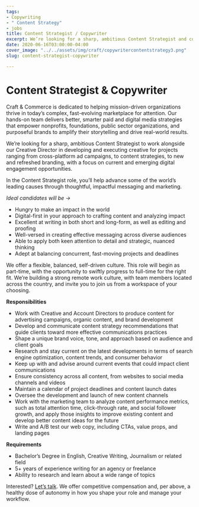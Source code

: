 ```yaml
---
tags:
- Copywriting
- " Content Strategy"
- jobs
title: Content Strategist / Copywriter
excerpt: We’re looking for a sharp, ambitious Content Strategist and copywriter.
date: 2020-06-16T03:00:00-04:00
cover_image: "../../assets/img/craft/copywritercontentstrategy3.png"
slug: content-strategist-copywriter

---
```

# **Content Strategist & Copywriter**

Craft & Commerce is dedicated to helping mission-driven organizations thrive in today’s complex, fast-evolving marketplace for attention. Our hands-on team delivers better, smarter paid and digital media strategies that empower nonprofits, foundations, public sector organizations, and purposeful brands to amplify their storytelling and drive real-world results.

We’re looking for a sharp, ambitious Content Strategist to work alongside our Creative Director in developing and executing creative for projects ranging from cross-platform ad campaigns, to content strategies, to new and refreshed branding, with a focus on current and emerging digital engagement opportunities.

In the Content Strategist role, you’ll help advance some of the world’s leading causes through thoughtful, impactful messaging and marketing.

_Ideal candidates will be ->_

* Hungry to make an impact in the world
* Digital-first in your approach to crafting content and analyzing impact
* Excellent at writing in both short and long-form, as well as editing and proofing
* Well-versed in creating effective messaging across diverse audiences
* Able to apply both keen attention to detail and strategic, nuanced thinking
* Adept at balancing concurrent, fast-moving projects and deadlines

We offer a flexible, balanced, self-driven culture. This role will begin as part-time, with the opportunity to swiftly progress to full-time for the right fit. We’re building a strong remote work culture, with team members located across the country, and invite you to join us from a workspace of your choosing.

**Responsibilities**

* Work with Creative and Account Directors to produce content for advertising campaigns, organic content, and brand development
* Develop and communicate content strategy recommendations that guide clients toward more effective communications practices
* Shape a unique brand voice, tone, and approach based on audience and client goals
* Research and stay current on the latest developments in terms of search engine optimization, content trends, and consumer behavior
* Keep up with and advise around current events that could impact client communications
* Ensure consistency across all content, from websites to social media channels and videos
* Maintain a calendar of project deadlines and content launch dates
* Oversee the development and launch of new content channels
* Work with the marketing team to analyze content performance metrics, such as total attention time, click-through rate, and social follower growth, and apply those insights to improve existing content and develop better content ideas for the future
* Write and A/B test our web copy, including CTAs, value props, and landing pages

**Requirements**

* Bachelor’s Degree in English, Creative Writing, Journalism or related field
* 5+ years of experience writing for an agency or freelance
* Ability to research and learn about a wide range of topics

Interested? [Let’s talk](mailto:hello@craftand.com "email"). We offer competitive compensation and, per above, a healthy dose of autonomy in how you shape your role and manage your workflow.